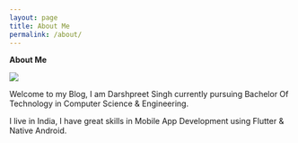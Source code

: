 ```yaml
---
layout: page
title: About Me
permalink: /about/
---
```


**About Me**

![]({{site.baseurl}}/images/circle-cropped.png)

Welcome to my Blog, I am Darshpreet Singh currently pursuing Bachelor Of Technology in Computer Science &amp; Engineering.

I live in India, I have great skills in Mobile App Development using Flutter &amp; Native Android.
